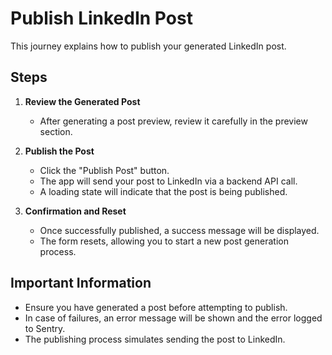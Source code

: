 # Publish LinkedIn Post

This journey explains how to publish your generated LinkedIn post.

## Steps

1. **Review the Generated Post**  
   - After generating a post preview, review it carefully in the preview section.

2. **Publish the Post**  
   - Click the "Publish Post" button.
   - The app will send your post to LinkedIn via a backend API call.
   - A loading state will indicate that the post is being published.

3. **Confirmation and Reset**  
   - Once successfully published, a success message will be displayed.
   - The form resets, allowing you to start a new post generation process.

## Important Information

- Ensure you have generated a post before attempting to publish.
- In case of failures, an error message will be shown and the error logged to Sentry.
- The publishing process simulates sending the post to LinkedIn.
